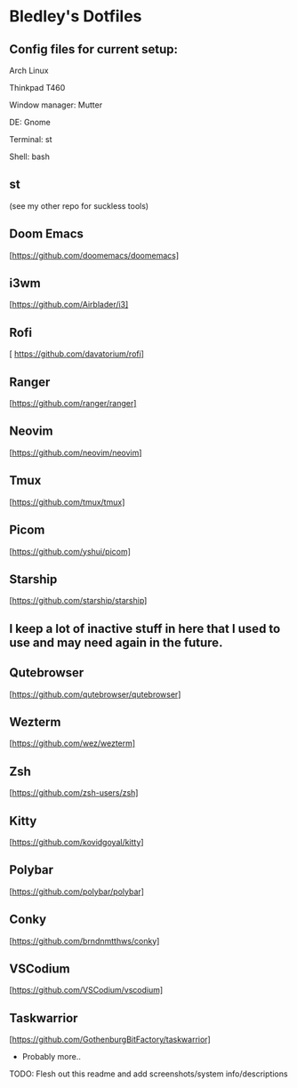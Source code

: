 # Bledley's Dotfiles

## Config files for current setup:

Arch Linux

Thinkpad T460

Window manager: Mutter

DE: Gnome

Terminal: st

Shell: bash

## st
(see my other repo for suckless tools)

## Doom Emacs
[https://github.com/doomemacs/doomemacs]

## i3wm
[https://github.com/Airblader/i3]

## Rofi
[ https://github.com/davatorium/rofi]

## Ranger
[https://github.com/ranger/ranger]

## Neovim
[https://github.com/neovim/neovim]

## Tmux
[https://github.com/tmux/tmux]

## Picom
[https://github.com/yshui/picom]

## Starship
[https://github.com/starship/starship]


## I keep a lot of inactive stuff in here that I used to use and may need again in the future.

## Qutebrowser
[https://github.com/qutebrowser/qutebrowser]

## Wezterm
[https://github.com/wez/wezterm]

## Zsh
[https://github.com/zsh-users/zsh]

## Kitty
[https://github.com/kovidgoyal/kitty]

## Polybar
[https://github.com/polybar/polybar]

## Conky
[https://github.com/brndnmtthws/conky]

## VSCodium
[https://github.com/VSCodium/vscodium]

## Taskwarrior
[https://github.com/GothenburgBitFactory/taskwarrior]

+ Probably more..

TODO: Flesh out this readme and add screenshots/system info/descriptions
